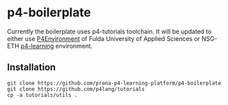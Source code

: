 # p4-boilerplate

Currently the boilerplate uses p4-tutorials toolchain. It will be updated to either use [P4Environment](https://gitlab.cs.hs-fulda.de/flowrouting/p4environment) of Fulda University of Applied Sciences or NSG-ETH [p4-learning](https://github.com/nsg-ethz/p4-learning) environment.

## Installation

```
git clone https://github.com/prona-p4-learning-platform/p4-boilerplate
git clone https://github.com/p4lang/tutorials
cp -a tutorials/utils .
```
